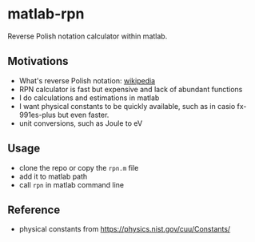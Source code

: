 # matlab-rpn
Reverse Polish notation calculator within matlab.

## Motivations
- What's reverse Polish notation: [wikipedia](https://en.wikipedia.org/wiki/Reverse_Polish_notation)
- RPN calculator is fast but expensive and lack of abundant functions
- I do calculations and estimations in matlab
- I want physical constants to be quickly available, such as in casio fx-991es-plus but even faster.
- unit conversions, such as Joule to eV

## Usage
- clone the repo or copy the `rpn.m` file
- add it to matlab path
- call `rpn` in matlab command line


## Reference
- physical constants from https://physics.nist.gov/cuu/Constants/

